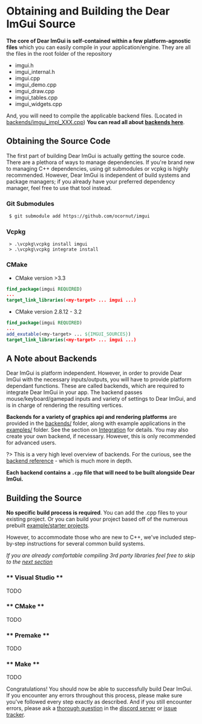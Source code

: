 # Obtaining and Building the Dear ImGui Source

**The core of Dear ImGui is self-contained within a few platform-agnostic files** which you can easily compile in your
application/engine. They are all the files in the root folder of the repository
 - imgui.h
 - imgui_internal.h
 - imgui.cpp
 - imgui_demo.cpp
 - imgui_draw.cpp
 - imgui_tables.cpp
 - imgui_widgets.cpp

And, you will need to compile the applicable backend files.
(Located in [backends/imgui_impl_XXX.cpp](https://github.com/ocornut/imgui/tree/master/backends))
**You can read all about [backends here](/reference/backends)**.

## Obtaining the Source Code

The first part of building Dear ImGui is actually getting the source code. There are a plethora of ways to manage dependencies.
If you're brand new to managing C++ dependencies, using git submodules or vcpkg is highly recommended. However, Dear ImGui is
independent of build systems and package managers; if you already have your preferred dependency manager, feel free to use that
tool instead.

<!-- tabs:start -->

### **Git Submodules**

```bash
 $ git submodule add https://github.com/ocornut/imgui
```

### **Vcpkg**

```batch
 > .\vcpkg\vcpkg install imgui
 > .\vcpkg\vcpkg integrate install
```

### **CMake**

 * CMake version \>3.3

```cmake
find_package(imgui REQUIRED)
...
target_link_libraries(<my-target> ... imgui ...)
```

 * CMake version 2.8.12 - 3.2

```cmake
find_package(imgui REQUIRED)
...
add_exutable(<my-target> ... ${IMGUI_SOURCES})
target_link_libraries(<my-target> ... imgui ...)
```

<!-- tabs:end -->

## A Note about Backends

Dear ImGui is platform independent. However, in order to provide Dear ImGui with the necessary inputs/outputs, you will have to
provide platform dependant functions. These are called backends, which are required to integrate Dear ImGui in your app. The
backend passes mouse/keyboard/gamepad inputs and variety of settings to Dear ImGui, and is in charge of rendering the
resulting vertices.

**Backends for a variety of graphics api and rendering platforms** are provided in the
[backends/](https://github.com/ocornut/imgui/tree/master/backends) folder, along with example applications in the
[examples/](https://github.com/ocornut/imgui/tree/master/examples) folder. See the section on
[Integration](getting-started/integrating) for details. You may also create your own backend, if necessary. However, this is
only recommended for advanced users.

?> This is a very high level overview of backends. For the curious, see the
   [backend reference](reference/backends) - which is much more in depth.

**Each backend contains a `.cpp` file that will need to be built alongside Dear ImGui.**

## Building the Source

**No specific build process is required**. You can add the .cpp files to your existing project. Or you can build your project
based off of the numerous prebuilt [example/starter projects](https://github.com/ocornut/imgui/tree/master/examples).

However, to accommodate those who are new to C++, we've included step-by-step instructions for several common build systems.

*If you are already comfortable compiling 3rd party libraries feel free to skip to the [next section]()*


<!-- tabs:start -->

### ** Visual Studio **

TODO

### ** CMake **

TODO

### ** Premake **

TODO

### ** Make **

TODO

<!-- tabs:end -->

Congratulations! You should now be able to successfully build Dear ImGui. If you encounter any errors throughout this process,
please make sure you've followed every step exactly as described. And if you still encounter errors, please ask a
[thorough question](https://bit.ly/3nwRnx1) in the [discord server](http://discord.dearimgui.org/) or
[issue tracker](https://github.com/ocornut/imgui/issues).
